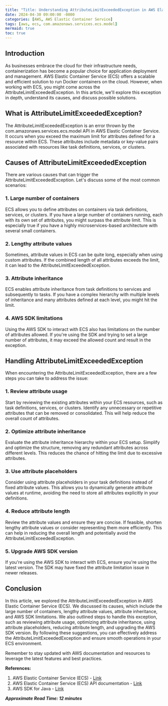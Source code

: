 ```yaml
---
title: "Title: Understanding AttributeLimitExceededException in AWS Elastic Container Service"
date: 2024-04-30 09:00:00 -0000
categories: [AWS, AWS Elastic Container Service]
tags: [aws, ecs, com.amazonaws.services.ecs.model]
mermaid: true
toc: true
---
```



## Introduction
As businesses embrace the cloud for their infrastructure needs, containerization has become a popular choice for application deployment and management. AWS Elastic Container Service (ECS) offers a scalable and efficient solution to run Docker containers on the cloud. However, when working with ECS, you might come across the AttributeLimitExceededException. In this article, we'll explore this exception in depth, understand its causes, and discuss possible solutions.

## What is AttributeLimitExceededException?
The AttributeLimitExceededException is an error thrown by the com.amazonaws.services.ecs.model API in AWS Elastic Container Service. It occurs when you exceed the maximum limit for attributes defined for a resource within ECS. These attributes include metadata or key-value pairs associated with resources like task definitions, services, or clusters.

## Causes of AttributeLimitExceededException
There are various causes that can trigger the AttributeLimitExceededException. Let's discuss some of the most common scenarios:

### 1. Large number of containers
ECS allows you to define attributes on containers via task definitions, services, or clusters. If you have a large number of containers running, each with its own set of attributes, you might surpass the attribute limit. This is especially true if you have a highly microservices-based architecture with several small containers.

### 2. Lengthy attribute values
Sometimes, attribute values in ECS can be quite long, especially when using custom attributes. If the combined length of all attributes exceeds the limit, it can lead to the AttributeLimitExceededException.

### 3. Attribute inheritance
ECS enables attribute inheritance from task definitions to services and subsequently to tasks. If you have a complex hierarchy with multiple levels of inheritance and many attributes defined at each level, you might hit the limit.

### 4. AWS SDK limitations
Using the AWS SDK to interact with ECS also has limitations on the number of attributes allowed. If you're using the SDK and trying to set a large number of attributes, it may exceed the allowed count and result in the exception.

## Handling AttributeLimitExceededException
When encountering the AttributeLimitExceededException, there are a few steps you can take to address the issue:

### 1. Review attribute usage
Start by reviewing the existing attributes within your ECS resources, such as task definitions, services, or clusters. Identify any unnecessary or repetitive attributes that can be removed or consolidated. This will help reduce the overall count of attributes.

### 2. Optimize attribute inheritance
Evaluate the attribute inheritance hierarchy within your ECS setup. Simplify and optimize the structure, removing any redundant attributes across different levels. This reduces the chance of hitting the limit due to excessive attributes.

### 3. Use attribute placeholders
Consider using attribute placeholders in your task definitions instead of fixed attribute values. This allows you to dynamically generate attribute values at runtime, avoiding the need to store all attributes explicitly in your definitions.

### 4. Reduce attribute length
Review the attribute values and ensure they are concise. If feasible, shorten lengthy attribute values or consider representing them more efficiently. This can help in reducing the overall length and potentially avoid the AttributeLimitExceededException.

### 5. Upgrade AWS SDK version
If you're using the AWS SDK to interact with ECS, ensure you're using the latest version. The SDK may have fixed the attribute limitation issue in newer releases.

## Conclusion
In this article, we explored the AttributeLimitExceededException in AWS Elastic Container Service (ECS). We discussed its causes, which include the large number of containers, lengthy attribute values, attribute inheritance, and AWS SDK limitations. We also outlined steps to handle this exception, such as reviewing attribute usage, optimizing attribute inheritance, using attribute placeholders, reducing attribute length, and upgrading the AWS SDK version. By following these suggestions, you can effectively address the AttributeLimitExceededException and ensure smooth operations in your ECS environment.

Remember to stay updated with AWS documentation and resources to leverage the latest features and best practices.

**References:**
1. AWS Elastic Container Service (ECS) - [Link](https://aws.amazon.com/ecs/)
2. AWS Elastic Container Service (ECS) API documentation - [Link](https://docs.aws.amazon.com/AmazonECS/latest/APIReference)
3. AWS SDK for Java - [Link](https://aws.amazon.com/sdk-for-java)

***Approximate Read Time: 12 minutes***